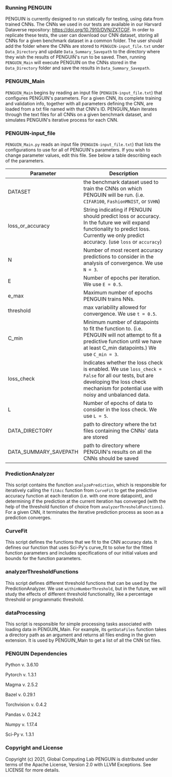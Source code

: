 ### Running PENGUIN
PENGUIN is currently designed to run statically for testing, using data from trained CNNs. The CNNs we used in our tests are available in our Harvard Dataverse repository: https://doi.org/10.7910/DVN/ZXTCGF. In order to replicate these tests, the user can download our CNN dataset, storing all CNNs for a given benchmark dataset in a common folder. The user should add the folder where the CNNs are stored to `PENGUIN-input_file.txt` under `Data_Directory` and update `Data_Summary_Savepath` to the directory where they wish the results of PENGUIN's run to be saved. Then, running `PENGUIN_Main` will execute PENGUIN on the CNNs stored in the `Data_Directory` folder and save the results in `Data_Summary_Savepath`.

### PENGUIN_Main
`PENGUIN_Main` begins by reading an input file (`PENGUIN-input_file.txt`) that configures PENGUIN's parameters. For a given CNN, its complete training and validation info, together with all parameters defining the CNN, are loaded from a txt file named with that CNN's ID. PENGUIN_Main iterates through the text files for all CNNs on a given benchmark dataset, and simulates PENGUIN's iterative process for each CNN. 

### PENGUIN-input_file

`PENGUIN_Main.py` reads an input file (`PENGUIN-input_file.txt`) that lists the configurations to use for all of PENGUIN's parameters. If you wish to change parameter values, edit this file. See below a table describing each of the parameters.

| Parameter | Description |
| --------- | ----------- |
| DATASET | the benchmark dataset used to train the CNNs on which PENGUIN will be run. (i.e. `CIFAR100`, `FashionMNIST`, or `SVHN`)|
| loss_or_accuracy | String indicating if PENGUIN should predict loss or accuracy. In the future we will expand functionality to predict loss. Currently we only predict accuracy. (use `loss` or `accuracy`) |
| N | Number of most recent accuracy predictions to consider in the analysis of convergence. We use `N = 3`. |
| E | Number of epochs per iteration. We use `E = 0.5`. |
| e_max | Maximum number of epochs PENGUIN trains NNs. |
| threshold | max variability allowed for convergence. We use `t = 0.5`. |
| C_min | Minimum number of datapoints to fit the function to. (i.e. PENGUIN will not attempt to fit a predictive function until we have at least C_min datapoints.) We use `C_min = 3`. |
| loss_check | Indicates whether the loss check is enabled. We use `loss_check = False` for all our tests, but are developing the loss check mechanism for potential use with noisy and unbalanced data. |
| L | Number of epochs of data to consider in the loss check. We use `L = 5`. |
| DATA_DIRECTORY | path to directory where the txt files containing the CNNs' data are stored |
| DATA_SUMMARY_SAVEPATH | path to directory where PENGUIN's results on all the CNNs should be saved |

### PredictionAnalyzer

This script contains the function `analyzePrediction`, which is responsible for iteratively calling the `fitAcc` function from `CurveFit` to get the predictive accuracy function at each iteration (i.e. with one more datapoint), and determining if the prediction at the current iteration has converged (with the help of the threshold function of choice from `analyzerThresholdFunctions`). For a given CNN, it terminates the iterative prediction process as soon as a prediction converges.

### CurveFit

This script defines the functions that we fit to the CNN accuracy data. It defines our function that uses Sci-Py's curve_fit to solve for the fitted function parameters and includes specifications of our initial values and bounds for the function parameters.

### analyzerThresholdFunctions

This script defines different threshold functions that can be used by the PredictionAnalyzer. We use `withinNumberThreshold`, but in the future, we will study the effects of different threshold functionality, like a percentage threshold or programmatic threshold.

### dataProcessing

This script is responsible for simple processing tasks associated with loading data in PENGUIN_Main. For example, its `getDataFiles` function takes a directory path as an argument and returns all files ending in the given extension. It is used by PENGUIN_Main to get a list of all the CNN txt files.

### PENGUIN Dependencies
Python v. 3.6.10

Pytorch v. 1.3.1

Magma v. 2.5.2

Bazel v. 0.29.1

Torchvision v. 0.4.2

Pandas v. 0.24.2

Numpy v. 1.17.4

Sci-Py v. 1.3.1

### Copyright and License
Copyright (c) 2021, Global Computing Lab
PENGUIN is distributed under terms of the Apache License, Version 2.0 with LLVM Exceptions.
See LICENSE for more details.
